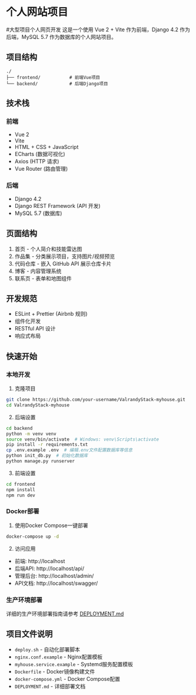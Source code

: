# 个人网站项目

#大型项目个人网页开发
这是一个使用 Vue 2 + Vite 作为前端，Django 4.2 作为后端，MySQL 5.7 作为数据库的个人网站项目。

## 项目结构

```
./
├── frontend/           # 前端Vue项目
└── backend/            # 后端Django项目
```

## 技术栈

### 前端

- Vue 2
- Vite
- HTML + CSS + JavaScript
- ECharts (数据可视化)
- Axios (HTTP 请求)
- Vue Router (路由管理)

### 后端

- Django 4.2
- Django REST Framework (API 开发)
- MySQL 5.7 (数据库)

## 页面结构

1. 首页 - 个人简介和技能雷达图
2. 作品集 - 分类展示项目，支持图片/视频预览
3. 代码仓库 - 嵌入 GitHub API 展示仓库卡片
4. 博客 - 内容管理系统
5. 联系页 - 表单和地图组件

## 开发规范

- ESLint + Prettier (Airbnb 规则)
- 组件化开发
- RESTful API 设计
- 响应式布局

## 快速开始

### 本地开发

1. 克隆项目
```bash
git clone https://github.com/your-username/ValrandyStack-myhouse.git
cd ValrandyStack-myhouse
```

2. 后端设置
```bash
cd backend
python -m venv venv
source venv/bin/activate  # Windows: venv\Scripts\activate
pip install -r requirements.txt
cp .env.example .env  # 编辑.env文件配置数据库等信息
python init_db.py  # 初始化数据库
python manage.py runserver
```

3. 前端设置
```bash
cd frontend
npm install
npm run dev
```

### Docker部署

1. 使用Docker Compose一键部署
```bash
docker-compose up -d
```

2. 访问应用
- 前端: http://localhost
- 后端API: http://localhost/api/
- 管理后台: http://localhost/admin/
- API文档: http://localhost/swagger/

### 生产环境部署

详细的生产环境部署指南请参考 [DEPLOYMENT.md](DEPLOYMENT.md)

## 项目文件说明

- `deploy.sh` - 自动化部署脚本
- `nginx.conf.example` - Nginx配置模板
- `myhouse.service.example` - Systemd服务配置模板
- `Dockerfile` - Docker镜像构建文件
- `docker-compose.yml` - Docker Compose配置
- `DEPLOYMENT.md` - 详细部署文档
